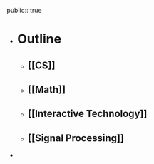 public:: true

- # Outline
	- ## [[CS]]
	- ## [[Math]]
	- ## [[Interactive Technology]]
	- ## [[Signal Processing]]
-